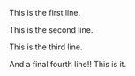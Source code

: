 This is the first line.

This is the second line.

This is the third line.

And a final fourth line!! This is it.
